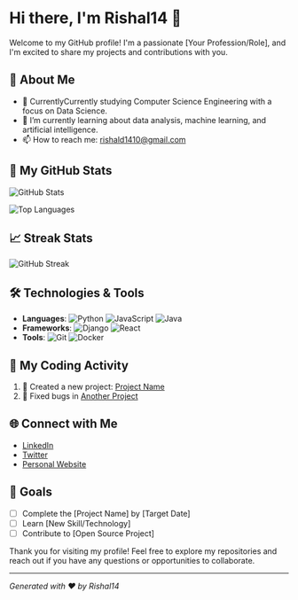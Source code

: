 # Hi there, I'm Rishal14 👋

Welcome to my GitHub profile! I'm a passionate [Your Profession/Role], and I'm excited to share my projects and contributions with you.

## 🚀 About Me

- 💼 CurrentlyCurrently studying Computer Science Engineering with a focus on Data Science.
- 🌱 I’m currently learning about data analysis, machine learning, and artificial intelligence.
- 📫 How to reach me: rishald1410@gmail.com

## 🌟 My GitHub Stats

![GitHub Stats](https://github-readme-stats.vercel.app/api?username=Rishal14&show_icons=true&hide_title=true&count_private=true&include_all_commits=true&hide=prs&theme=radical)

![Top Languages](https://github-readme-stats.vercel.app/api/top-langs/?username=Rishal14&layout=compact&theme=radical)

## 📈 Streak Stats

![GitHub Streak](https://github-readme-streak-stats.herokuapp.com/?user=Rishal14&theme=radical)

## 🛠️ Technologies & Tools

- **Languages**: ![Python](https://img.shields.io/badge/Python-3776AB?style=flat&logo=python&logoColor=white) ![JavaScript](https://img.shields.io/badge/JavaScript-F7DF1E?style=flat&logo=javascript&logoColor=black) ![Java](https://img.shields.io/badge/Java-007396?style=flat&logo=java&logoColor=white)
- **Frameworks**: ![Django](https://img.shields.io/badge/Django-092D1F?style=flat&logo=django&logoColor=white) ![React](https://img.shields.io/badge/React-61DAFB?style=flat&logo=react&logoColor=black)
- **Tools**: ![Git](https://img.shields.io/badge/Git-F05032?style=flat&logo=git&logoColor=white) ![Docker](https://img.shields.io/badge/Docker-2496ED?style=flat&logo=docker&logoColor=white)

## 📅 My Coding Activity

<!--START_SECTION:activity-->
1. 📝 Created a new project: [Project Name](link-to-project)
2. 🔧 Fixed bugs in [Another Project](link-to-another-project)
<!--END_SECTION:activity-->

## 🌐 Connect with Me

- [LinkedIn](https://www.linkedin.com/in/your-profile/)
- [Twitter](https://twitter.com/your-profile)
- [Personal Website](https://your-website.com)

## 🎯 Goals

- [ ] Complete the [Project Name] by [Target Date]
- [ ] Learn [New Skill/Technology]
- [ ] Contribute to [Open Source Project]

Thank you for visiting my profile! Feel free to explore my repositories and reach out if you have any questions or opportunities to collaborate.

---

*Generated with ❤️ by Rishal14*

